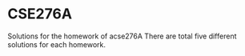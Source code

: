 # CSE276A
Solutions for the homework of acse276A
There are total five different solutions for each homework.
